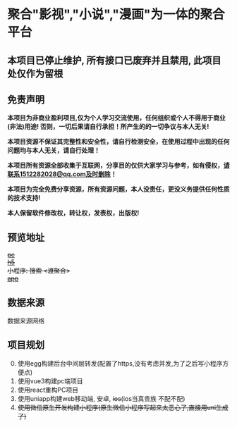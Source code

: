# 聚合"影视","小说","漫画"为一体的聚合平台  

## 本项目已停止维护, 所有接口已废弃并且禁用, 此项目处仅作为留根

## 免责声明

**本项目为非商业盈利项目,仅为个人学习交流使用，任何组织或个人不得用于商业(非法)用途! 否则，一切后果请自行承担！所产生的的一切争议与本人无关!**

**本项目资源不保证其完整性和安全性，请自行检测安全，在使用过程中出现的任何问题均与本人无关，请自行处理！**

**本项目所有资源全部收集于互联网，分享目的仅供大家学习与参考，如有侵权，请联系1512282028@qq.com及时删除！**

**本项目为完全免费分享资源，所有资源问题，本人没责任，更没义务提供任何性质的技术支持!**

**本人保留软件修改权，转让权，发表权，出版权!**

## 预览地址
~~[pc](http://v3.juhe.lidppp.com/#/)~~  
~~[h5](https://h5.juhe.lidppp.com/#/)~~  
~~小程序: 搜索 <渡聚合>~~  
~~[app](https://bookapi.lidppp.com/public/apk/du_v1.0.4.apk)~~  


## 数据来源
数据来源网络

## 项目规划

0. 使用egg构建后台中间层转发(配置了https,没有考虑并发,为了之后写小程序方便点)
1. 使用vue3构建pc端项目
2. 使用react重构PC项目
3. 使用uniapp构建web移动端, 安卓, ~~ios~~(ios当真贵族 不配不配)
4. ~~使用微信原生开发构建小程序(原生微信小程序写起来太恶心了,直接用uni生成了)~~

